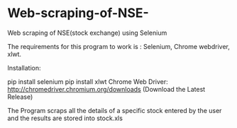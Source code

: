 # Web-scraping-of-NSE-
Web scraping of NSE(stock exchange) using Selenium

The requirements for this program to work is : Selenium, Chrome webdriver, xlwt.

Installation:

pip install selenium
pip install xlwt
Chrome Web Driver: http://chromedriver.chromium.org/downloads (Download the Latest Release)

The Program scraps all the details of a specific stock entered by the user and the results are stored into stock.xls
